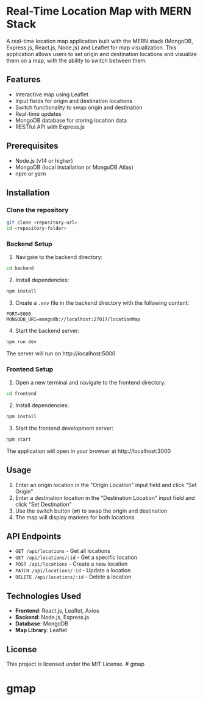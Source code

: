 # Real-Time Location Map with MERN Stack

A real-time location map application built with the MERN stack (MongoDB, Express.js, React.js, Node.js) and Leaflet for map visualization. This application allows users to set origin and destination locations and visualize them on a map, with the ability to switch between them.

## Features

- Interactive map using Leaflet
- Input fields for origin and destination locations
- Switch functionality to swap origin and destination
- Real-time updates
- MongoDB database for storing location data
- RESTful API with Express.js

## Prerequisites

- Node.js (v14 or higher)
- MongoDB (local installation or MongoDB Atlas)
- npm or yarn

## Installation

### Clone the repository

```bash
git clone <repository-url>
cd <repository-folder>
```

### Backend Setup

1. Navigate to the backend directory:

```bash
cd backend
```

2. Install dependencies:

```bash
npm install
```

3. Create a `.env` file in the backend directory with the following content:

```
PORT=5000
MONGODB_URI=mongodb://localhost:27017/locationMap
```

4. Start the backend server:

```bash
npm run dev
```

The server will run on http://localhost:5000

### Frontend Setup

1. Open a new terminal and navigate to the frontend directory:

```bash
cd frontend
```

2. Install dependencies:

```bash
npm install
```

3. Start the frontend development server: 

```bash
npm start
```

The application will open in your browser at http://localhost:3000

## Usage

1. Enter an origin location in the "Origin Location" input field and click "Set Origin"
2. Enter a destination location in the "Destination Location" input field and click "Set Destination"
3. Use the switch button (⇄) to swap the origin and destination
4. The map will display markers for both locations

## API Endpoints

- `GET /api/locations` - Get all locations
- `GET /api/locations/:id` - Get a specific location
- `POST /api/locations` - Create a new location
- `PATCH /api/locations/:id` - Update a location
- `DELETE /api/locations/:id` - Delete a location

## Technologies Used

- **Frontend**: React.js, Leaflet, Axios
- **Backend**: Node.js, Express.js
- **Database**: MongoDB
- **Map Library**: Leaflet

## License

This project is licensed under the MIT License. # gmap
# gmap
